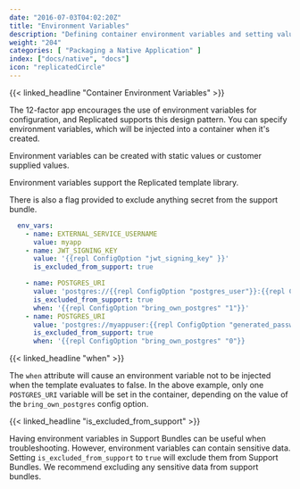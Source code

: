 ```yaml
---
date: "2016-07-03T04:02:20Z"
title: "Environment Variables"
description: "Defining container environment variables and setting values dynamically"
weight: "204"
categories: [ "Packaging a Native Application" ]
index: ["docs/native", "docs"]
icon: "replicatedCircle"
---
```


{{< linked_headline "Container Environment Variables" >}}

The 12-factor app encourages the use of environment variables for configuration, and Replicated supports this design pattern. You can specify
environment variables, which will be injected into a container when it's created.

Environment variables can be created with static values or customer supplied values.

Environment variables support the Replicated template library.

There is also a flag provided to exclude anything secret from the support bundle.

```yaml
  env_vars:
    - name: EXTERNAL_SERVICE_USERNAME
      value: myapp
    - name: JWT_SIGNING_KEY
      value: '{{repl ConfigOption "jwt_signing_key" }}'
      is_excluded_from_support: true

    - name: POSTGRES_URI
      value: 'postgres://{{repl ConfigOption "postgres_user"}}:{{repl ConfigOption "postgres_pass"}}@{{repl ConfigOption "postgres_host"}}:5432'
      is_excluded_from_support: true
      when: '{{repl ConfigOption "bring_own_postgres" "1"}}'
    - name: POSTGRES_URI
      value: 'postgres://myappuser:{{repl ConfigOption "generated_password"}}@{{repl NodePrivateIPAddress "DB" "postgres"}}:5432'
      is_excluded_from_support: true
      when: '{{repl ConfigOption "bring_own_postgres" "0"}}
```

{{< linked_headline "when" >}}

The `when` attribute will cause an environment variable not to be injected when the template evaluates to false. In the above example, only one `POSTGRES_URI` variable will be set in the container, depending on the value of the `bring_own_postgres` config option.

{{< linked_headline "is_excluded_from_support" >}}

Having environment variables in Support Bundles can be useful when troubleshooting. However, environment variables can contain sensitive data.  Setting `is_excluded_from_support` to `true` will exclude them from Support Bundles. We recommend excluding any sensitive data from support bundles.
